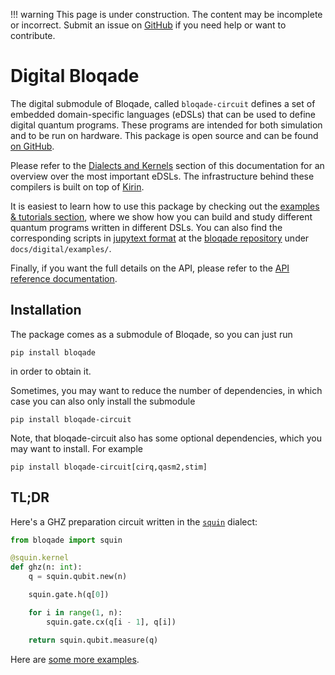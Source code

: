 !!! warning
    This page is under construction. The content may be incomplete or incorrect. Submit an issue
    on [GitHub](https://github.com/QuEraComputing/bloqade/issues/new) if you need help or want to
    contribute.


# Digital Bloqade

The digital submodule of Bloqade, called `bloqade-circuit` defines a set of embedded domain-specific languages (eDSLs) that can be used to define digital quantum programs.
These programs are intended for both simulation and to be run on hardware. This package is open source and can be found [on GitHub](https://github.com/QuEraComputing/bloqade-circuit).

Please refer to the [Dialects and Kernels](./dialects_and_kernels.md) section of this documentation for an overview over the most important eDSLs.
The infrastructure behind these compilers is built on top of [Kirin](https://queracomputing.github.io/kirin/latest/).

It is easiest to learn how to use this package by checking out the [examples & tutorials section](tutorials_index.md), where we show how you can build and study different quantum programs written in different DSLs.
You can also find the corresponding scripts in [jupytext format](https://jupytext.readthedocs.io/en/latest/) at the [bloqade repository](https://github.com/QuEraComputing/bloqade) under `docs/digital/examples/`.

Finally, if you want the full details on the API, please refer to the [API reference documentation](../reference/).

## Installation

The package comes as a submodule of Bloqade, so you can just run

```
pip install bloqade
```

in order to obtain it.

Sometimes, you may want to reduce the number of dependencies, in which case you can also only install the submodule

```
pip install bloqade-circuit
```

Note, that bloqade-circuit also has some optional dependencies, which you may want to install.
For example

```
pip install bloqade-circuit[cirq,qasm2,stim]
```

## TL;DR

Here's a GHZ preparation circuit written in the [`squin`](../reference/squin.md) dialect:

```python
from bloqade import squin

@squin.kernel
def ghz(n: int):
    q = squin.qubit.new(n)

    squin.gate.h(q[0])

    for i in range(1, n):
        squin.gate.cx(q[i - 1], q[i])

    return squin.qubit.measure(q)
```

Here are [some more examples](./tutorials_index.md).
